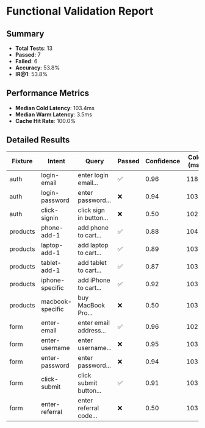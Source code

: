 # Functional Validation Report

## Summary

- **Total Tests**: 13
- **Passed**: 7
- **Failed**: 6
- **Accuracy**: 53.8%
- **IR@1**: 53.8%

## Performance Metrics

- **Median Cold Latency**: 103.4ms
- **Median Warm Latency**: 3.5ms
- **Cache Hit Rate**: 100.0%

## Detailed Results

| Fixture | Intent | Query | Passed | Confidence | Cold (ms) | Warm (ms) |
|---------|--------|-------|--------|------------|-----------|-----------|
| auth | login-email | enter login email... | ✅ | 0.96 | 118.4 | 4.3 |
| auth | login-password | enter password... | ❌ | 0.94 | 103.4 | 4.0 |
| auth | click-signin | click sign in button... | ❌ | 0.50 | 102.9 | 3.9 |
| products | phone-add-1 | add phone to cart... | ✅ | 0.88 | 104.4 | 3.5 |
| products | laptop-add-1 | add laptop to cart... | ✅ | 0.89 | 103.9 | 4.0 |
| products | tablet-add-1 | add tablet to cart... | ✅ | 0.87 | 103.2 | 3.5 |
| products | iphone-specific | add iPhone to cart... | ✅ | 0.92 | 103.5 | 5.0 |
| products | macbook-specific | buy MacBook Pro... | ❌ | 0.50 | 103.4 | 4.1 |
| form | enter-email | enter email address... | ✅ | 0.96 | 102.7 | 3.4 |
| form | enter-username | enter username... | ❌ | 0.95 | 103.1 | 3.0 |
| form | enter-password | enter password... | ❌ | 0.94 | 103.4 | 3.2 |
| form | click-submit | click submit button... | ✅ | 0.91 | 103.1 | 2.8 |
| form | enter-referral | enter referral code... | ❌ | 0.50 | 103.2 | 3.4 |